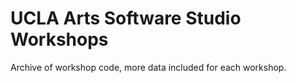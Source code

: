 UCLA Arts Software Studio Workshops
==========

Archive of workshop code, more data included for each workshop.
